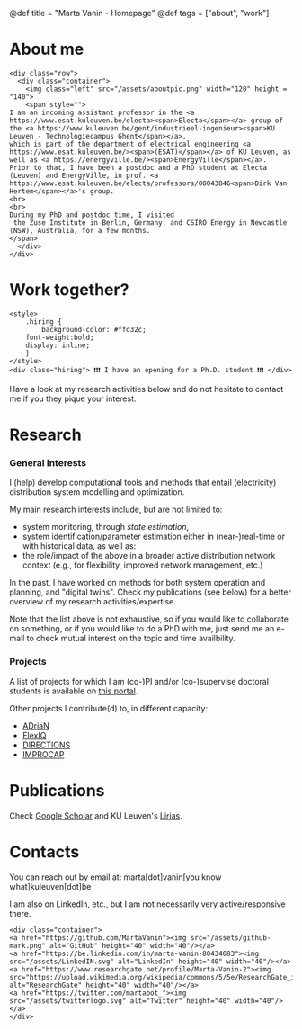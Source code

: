 @def title = "Marta Vanin - Homepage"
@def tags = ["about", "work"]

# About me

~~~
<div class="row">
  <div class="container">
    <img class="left" src="/assets/aboutpic.png" width="120" height = "140">
    <span style="">
I am an incoming assistant professor in the <a https://www.esat.kuleuven.be/electa><span>Electa</span></a> group of the <a https://www.kuleuven.be/gent/industrieel-ingenieur><span>KU Leuven - Technologiecampus Ghent</span></a>,
which is part of the department of electrical engineering <a https://www.esat.kuleuven.be/><span>(ESAT)</span></a> of KU Leuven, as well as <a https://energyville.be/><span>EnergyVille</span></a>.   
Prior to that, I have been a postdoc and a PhD student at Electa (Leuven) and EnergyVille, in prof. <a https://www.esat.kuleuven.be/electa/professors/00043846<span>Dirk Van Hertem</span></a>'s group. 
<br> 
<br>
During my PhD and postdoc time, I visited
 the Zuse Institute in Berlin, Germany, and CSIRO Energy in Newcastle (NSW), Australia, for a few months.
</span>
  </div>
</div>
~~~

# Work together?

~~~
<style>
    .hiring {
        background-color: #ffd32c;
	font-weight:bold;
	display: inline;
    }
</style>
<div class="hiring"> ❗❗❗ I have an opening for a Ph.D. student ❗❗❗ </div>
~~~

Have a look at my research activities below and do not hesitate to contact me if you they pique your interest.

# Research 

### General interests

I (help) develop computational tools and methods that entail (electricity) distribution system modelling and optimization.

My main research interests include, but are not limited to: 
- system monitoring, through _state estimation_, 
- system identification/parameter estimation 
either in (near-)real-time or with historical data, as well as:
- the role/impact of the above in a broader active distribution network context (e.g., for flexibility, improved network management, etc.)

In the past, I have worked on methods for both system operation and planning, and "digital twins". Check my publications (see below) for a better overview of my research activities/expertise.

Note that the list above is not exhaustive, so if you would like to collaborate on something, or if you would like to do a PhD with me, just send me an e-mail to check mutual interest on the topic and time availbility.

### Projects

A list of projects for which I am (co-)PI and/or (co-)supervise doctoral students is available on [this portal](https://research.kuleuven.be/portal/en/user/U0122389).

Other projects I contribute(d) to, in different capacity:
* [ADriaN](https://energyville.be/en/project/adrian-active-distribution-networks/) 
* [FlexIQ](https://research.kuleuven.be/portal/en/project/3E240512)
* [DIRECTIONS](https://research.kuleuven.be/portal/en/project/3E221197)
* [IMPROCAP](https://www.improcap.eu/)

# Publications

Check [Google Scholar](https://scholar.google.com/citations?user=D-5tDxoAAAAJ&hl=it) and KU Leuven's [Lirias](https://lirias.kuleuven.be/cv?Username=u0122389).

# Contacts

You can reach out by email at: marta[dot]vanin[you know what]kuleuven[dot]be

I am also on LinkedIn, etc., but I am not necessarily very active/responsive there.
~~~
<div class="container">
<a href="https://github.com/MartaVanin"><img src="/assets/github-mark.png" alt="GitHub" height="40" width="40"/></a>
<a href="https://be.linkedin.com/in/marta-vanin-80434083"><img src="/assets/LinkedIN.svg" alt="LinkedIn" height="40" width="40"/></a>
<a href="https://www.researchgate.net/profile/Marta-Vanin-2"><img src="https://upload.wikimedia.org/wikipedia/commons/5/5e/ResearchGate_icon_SVG.svg" alt="ResearchGate" height="40" width="40"/></a>
<a href="https://twitter.com/martabot_"><img src="/assets/twitterlogo.svg" alt="Twitter" height="40" width="40"/></a>
</div>
~~~